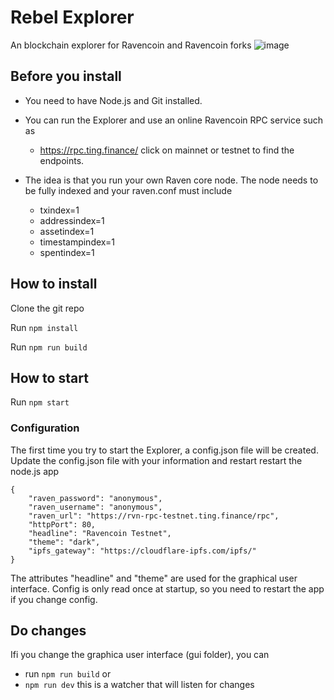 # Rebel Explorer
An blockchain explorer for Ravencoin and Ravencoin forks
![image](https://user-images.githubusercontent.com/9694984/218311548-93d3dd3c-e606-478c-85fa-635f013ed278.png)

## Before you install
- You need to have Node.js and Git installed.

- You can run the Explorer and use an online Ravencoin RPC service such as
   * https://rpc.ting.finance/ click on mainnet or testnet to find the endpoints.

- The idea is that you run your own Raven core node.
The node needs to be fully indexed and your raven.conf must include
    * txindex=1
    * addressindex=1
    * assetindex=1
    * timestampindex=1
    * spentindex=1

## How to install
Clone the git repo

Run `npm install`

Run `npm run build`

## How to start

Run `npm start`
### Configuration

The first time you try to start the Explorer, a config.json file will be created.
Update the config.json file with your information and restart restart the node.js app
```
{
    "raven_password": "anonymous",
    "raven_username": "anonymous",
    "raven_url": "https://rvn-rpc-testnet.ting.finance/rpc",
    "httpPort": 80,
    "headline": "Ravencoin Testnet",
    "theme": "dark",
    "ipfs_gateway": "https://cloudflare-ipfs.com/ipfs/"
}
```

The attributes "headline" and "theme" are used for the graphical user interface. Config is only read once at startup, so you need to restart the app if you change config. 

## Do changes
Ifi you change the graphica user interface (gui folder), you can 
- run `npm run build`
or
- `npm run dev` this is a watcher that will listen for changes

 







